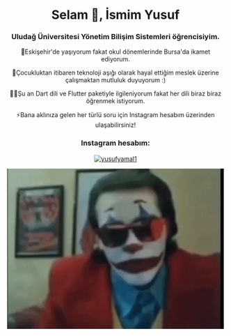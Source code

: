 
<h1 align="center">Selam 👋, İsmim Yusuf</h1>
<h3 align="center">Uludağ Üniversitesi Yönetim Bilişim Sistemleri öğrencisiyim.</h3>

<p align="center">🌆Eskişehir'de yaşıyorum fakat okul dönemlerinde Bursa'da ikamet ediyorum.</p>
<p align="center">🚸Çocukluktan itibaren teknoloji aşığı olarak hayal ettiğim meslek üzerine çalışmaktan mutluluk duyuyorum :)</p>
<p align="center">👨‍💻Şu an Dart dili ve Flutter paketiyle ilgileniyorum fakat her dili biraz biraz öğrenmek istiyorum.</p>
<p align="center">⚡Bana aklınıza gelen her türlü soru için Instagram hesabım üzerinden ulaşabilirsiniz!</p>
  

<h3 align="center">Instagram hesabım:</h3>
<p align="center">
<a href="https://instagram.com/yusufyamal1" target="blank"><img align="center" src="https://raw.githubusercontent.com/rahuldkjain/github-profile-readme-generator/master/src/images/icons/Social/instagram.svg" alt="yusufyamal1" height="30" width="40" /></a>
</p>
<div align="center">
  <img src="https://github.com/yusuferdemyamali/yusuferdemyamali/blob/main/joker.gif?raw=true" width="auto">
<div>





<!--
**yusuferdemyamali/yusuferdemyamali** is a ✨ _special_ ✨ repository because its `README.md` (this file) appears on your GitHub profile.

Here are some ideas to get you started:

- 🔭 I’m currently working on ...
- 🌱 I’m currently learning ...
- 👯 I’m looking to collaborate on ...
- 🤔 I’m looking for help with ...
- 💬 Ask me about ...
- 📫 How to reach me: ...
- 😄 Pronouns: ...
- ⚡ Fun fact: ...
-->

